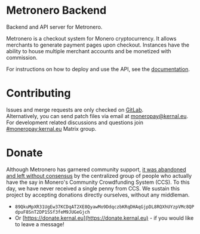 # Metronero Backend

Backend and API server for Metronero.

Metronero is a checkout system for Monero cryptocurrency. It allows merchants to generate payment pages upon checkout. Instances have the ability to house multiple merchant accounts and be monetized with commission.

For instructions on how to deploy and use the API, see the [documentation](https://moneropay.eu/metronero/).

# Contributing
Issues and merge requests are only checked on [GitLab](https://gitlab.com/metronero/backend/).\
Alternatively, you can send patch files via email at [moneropay@kernal.eu](mailto:moneropay@kernal.eu).\
For development related discussions and questions join [#moneropay:kernal.eu](https://matrix.to/#/#moneropay:kernal.eu) Matrix group.

# Donate
Although Metronero has garnered community support, [it was abandoned and left without consensus](https://repo.getmonero.org/monero-project/ccs-proposals/-/merge_requests/353) by the centralized group of people who actually have the say in Monero's Community Crowdfunding System (CCS). To this day, we have never received a single penny from CCS. We sustain this project by accepting donations directly ourselves, without any middleman.

- `89QkuMpXR31UgEw37KCDqAT2XE8QyawMo9DdqczbKRqDHAqGjpDL8RQXhUYzpVMc8QPdpuF8SnT2DP1SSf3feM9JUGeGjch`
- Or [https://donate.kernal.eu](https://donate.kernal.eu) - if you would like to leave a message! 
